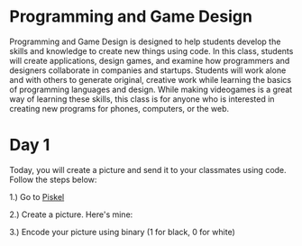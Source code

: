 # Programming and Game Design

Programming and Game Design is designed to help students develop the skills and knowledge to create new things using code.  In this class, students will create applications, design games, and examine how programmers and designers collaborate in companies and startups. Students will work alone and with others to generate original, creative work while learning the basics of programming languages and design. While making videogames is a great way of learning these skills, this class is for anyone who is interested in creating new programs for phones, computers, or the web.

# Day 1

Today, you will create a picture and send it to your classmates using code. Follow the steps below:

1.) Go to [Piskel](https://www.piskelapp.com/)

2.) Create a picture. Here's mine:

3.) Encode your picture using binary (1 for black, 0 for white)
